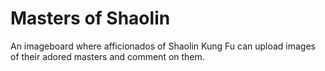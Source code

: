# Masters of Shaolin
An imageboard where afficionados of Shaolin Kung Fu can upload images of their adored masters and comment on them.
